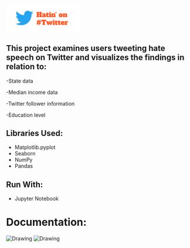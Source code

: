 <img src="./readmeImgs/twitterheader.png" alt="Twitter header" style="width: 200px;"/>  

## This project examines users tweeting hate speech on Twitter and visualizes the findings in relation to:
-State data

-Median income data

-Twitter follower information

-Education level






## Libraries Used:
* Matplotlib.pyplot
* Seaborn
* NumPy
* Pandas

## Run With:
* Jupyter Notebook


  
# Documentation:  

<img src="./readmeImgs/fares_frame.png" alt="Drawing" style="width: 200px;"/>  
<img src="./readmeImgs/fares_pie.png" alt="Drawing" style="width: 200px;"/>  

